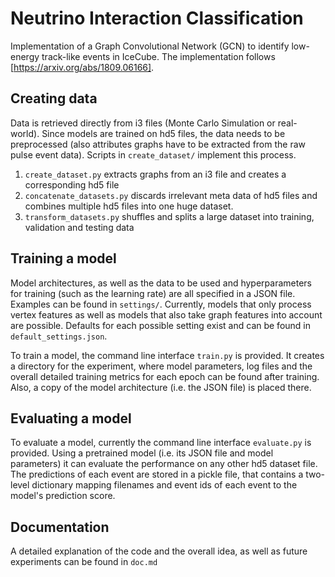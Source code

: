 # Neutrino Interaction Classification
Implementation of a Graph Convolutional Network (GCN) to identify low-energy track-like events in IceCube. The implementation follows [https://arxiv.org/abs/1809.06166].

## Creating data

Data is retrieved directly from i3 files (Monte Carlo Simulation or real-world). Since models are trained on hd5 files, the data needs to be preprocessed (also attributes graphs have to be extracted from the raw pulse event data). Scripts in `create_dataset/` implement this process.

1. `create_dataset.py` extracts graphs from an i3 file and creates a corresponding hd5 file
2. `concatenate_datasets.py` discards irrelevant meta data of hd5 files and combines multiple hd5 files into one huge dataset.
3. `transform_datasets.py` shuffles and splits a large dataset into training, validation and testing data

## Training a model

Model architectures, as well as the data to be used and hyperparameters for training (such as the learning rate) are all specified in a JSON file. Examples can be found in `settings/`. Currently, models that only process vertex features as well as models that also take graph features into account are possible. Defaults for each possible setting exist and can be found in `default_settings.json`.

To train a model, the command line interface `train.py` is provided. It creates a directory for the experiment, where model parameters, log files and the overall detailed training metrics for each epoch can be found after training. Also, a copy of the model architecture (i.e. the JSON file) is placed there.

## Evaluating a model

To evaluate a model, currently the command line interface `evaluate.py` is provided. Using a pretrained model (i.e. its JSON file and model parameters) it can evaluate the performance on any other hd5 dataset file. The predictions of each event are stored in a pickle file, that contains a two-level dictionary mapping filenames and event ids of each event to the model's prediction score.

## Documentation

A detailed explanation of the code and the overall idea, as well as future experiments can be found in `doc.md`

